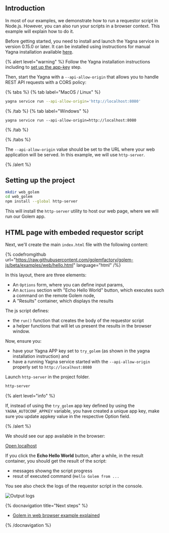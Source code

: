 ## Introduction

In most of our examples, we demonstrate how to run a requestor script in Node.js. However, you can also run your scripts in a browser context. This example will explain how to do it.

Before getting started, you need to install and launch the Yagna service in version 0.15.0 or later. It can be installed using instructions for manual Yagna installation available [here](/docs/creators/javascript/examples/tools/yagna-installation-for-requestors).

{% alert level="warning" %}
Follow the Yagna installation instructions including to [set up the app-key](/docs/creators/javascript/examples/tools/yagna-installation-for-requestors) step.

Then, start the Yagna with a `--api-allow-origin` that allows you to handle REST API requests with a CORS policy:

{% tabs %}
{% tab label="MacOS / Linux" %}

```bash
yagna service run --api-allow-origin='http://localhost:8080'
```

{% /tab %}
{% tab label="Windows" %}

```console
yagna service run --api-allow-origin=http://localhost:8080
```

{% /tab %}

{% /tabs %}

The `--api-allow-origin` value should be set to the URL where your web application will be served.
In this example, we will use `http-server`.

{% /alert %}

## Setting up the project

```bash
mkdir web_golem
cd web_golem
npm install --global http-server
```

This will install the `http-server` utility to host our web page, where we will run our Golem app.

## HTML page with embeded requestor script

Next, we'll create the main `index.html` file with the following content:

{% codefromgithub url="https://raw.githubusercontent.com/golemfactory/golem-js/beta/examples/web/hello.html" language="html" /%}

In this layout, there are three elements:

- An `Options` form, where you can define input params,
- An `Actions` section with "Echo Hello World" button, which executes such a command on the remote Golem node,
- A "Results" container, which displays the results

The js script defines:

- the `run()` function that creates the body of the requestor script
- a helper functions that will let us present the results in the browser window.

Now, ensure you:

- have your Yagna APP key set to `try_golem` (as shown in the yagna installation instruction) and
- have a running Yagna service started with the `--api-allow-origin` properly set to `http://localhost:8080`

Launch `http-server` in the project folder.

```bash
http-server
```

{% alert level="info" %}

If, instead of using the `try_golem` app key defined by using the `YAGNA_AUTOCONF_APPKEY` variable, you have created a unique app key, make sure you update appkey value in the respective Option field.

{% /alert %}

We should see our app available in the browser:

[Open localhost](http://localhost:8080/index)

If you click the **Echo Hello World** button, after a while, in the result container, you should get the result of the script:

- messages showng the script progress
- resut of executed command (`Hello Golem from ...`

You see also check the logs of the requestor script in the console.

<!-- update screenshot -->

![Output logs](/browser_log.png)

{% docnavigation title="Next steps" %}

- [Golem in web browser example explained](/docs/creators/javascript/tutorials/running-in-browser)

{% /docnavigation %}

